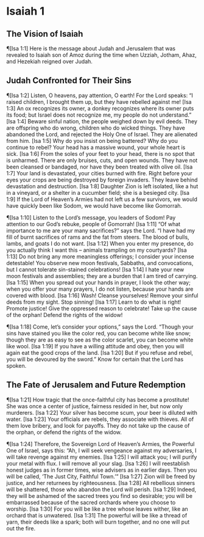 # Isaiah 1

## The Vision of Isaiah
¶[Isa 1:1] Here is the message about Judah and Jerusalem that was revealed to Isaiah son of Amoz during the time when Uzziah, Jotham, Ahaz, and Hezekiah reigned over Judah.

## Judah Confronted for Their Sins
¶[Isa 1:2] Listen, O heavens, pay attention, O earth! For the Lord speaks: “I raised children, I brought them up, but they have rebelled against me!
[Isa 1:3] An ox recognizes its owner, a donkey recognizes where its owner puts its food; but Israel does not recognize me, my people do not understand.”
[Isa 1:4] Beware sinful nation, the people weighed down by evil deeds. They are offspring who do wrong, children who do wicked things. They have abandoned the Lord, and rejected the Holy One of Israel. They are alienated from him.
[Isa 1:5] Why do you insist on being battered? Why do you continue to rebel? Your head has a massive wound, your whole heart is sick.
[Isa 1:6] From the soles of your feet to your head, there is no spot that is unharmed. There are only bruises, cuts, and open wounds. They have not been cleansed or bandaged, nor have they been treated with olive oil.
[Isa 1:7] Your land is devastated, your cities burned with fire. Right before your eyes your crops are being destroyed by foreign invaders. They leave behind devastation and destruction.
[Isa 1:8] Daughter Zion is left isolated, like a hut in a vineyard, or a shelter in a cucumber field; she is a besieged city.
[Isa 1:9] If the Lord of Heaven’s Armies had not left us a few survivors, we would have quickly been like Sodom, we would have become like Gomorrah.

¶[Isa 1:10] Listen to the Lord’s message, you leaders of Sodom! Pay attention to our God’s rebuke, people of Gomorrah!
[Isa 1:11] “Of what importance to me are your many sacrifices?” says the Lord. “I have had my fill of burnt sacrifices of rams and the fat from steers. The blood of bulls, lambs, and goats I do not want.
[Isa 1:12] When you enter my presence, do you actually think I want this – animals trampling on my courtyards?
[Isa 1:13] Do not bring any more meaningless offerings; I consider your incense detestable! You observe new moon festivals, Sabbaths, and convocations, but I cannot tolerate sin-stained celebrations!
[Isa 1:14] I hate your new moon festivals and assemblies; they are a burden that I am tired of carrying.
[Isa 1:15] When you spread out your hands in prayer, I look the other way; when you offer your many prayers, I do not listen, because your hands are covered with blood.
[Isa 1:16] Wash! Cleanse yourselves! Remove your sinful deeds from my sight. Stop sinning!
[Isa 1:17] Learn to do what is right! Promote justice! Give the oppressed reason to celebrate! Take up the cause of the orphan! Defend the rights of the widow!

¶[Isa 1:18] Come, let’s consider your options,” says the Lord. “Though your sins have stained you like the color red, you can become white like snow; though they are as easy to see as the color scarlet, you can become white like wool.
[Isa 1:19] If you have a willing attitude and obey, then you will again eat the good crops of the land.
[Isa 1:20] But if you refuse and rebel, you will be devoured by the sword.” Know for certain that the Lord has spoken.

## The Fate of Jerusalem and Future Redemption
¶[Isa 1:21] How tragic that the once-faithful city has become a prostitute! She was once a center of justice, fairness resided in her, but now only murderers.
[Isa 1:22] Your silver has become scum, your beer is diluted with water.
[Isa 1:23] Your officials are rebels, they associate with thieves. All of them love bribery, and look for payoffs. They do not take up the cause of the orphan, or defend the rights of the widow.

¶[Isa 1:24] Therefore, the Sovereign Lord of Heaven’s Armies, the Powerful One of Israel, says this: “Ah, I will seek vengeance against my adversaries, I will take revenge against my enemies.
[Isa 1:25] I will attack you; I will purify your metal with flux. I will remove all your slag.
[Isa 1:26] I will reestablish honest judges as in former times, wise advisers as in earlier days. Then you will be called, ‘The Just City, Faithful Town.’”
[Isa 1:27] Zion will be freed by justice, and her returnees by righteousness.
[Isa 1:28] All rebellious sinners will be shattered, those who abandon the Lord will perish.
[Isa 1:29] Indeed, they will be ashamed of the sacred trees you find so desirable; you will be embarrassed because of the sacred orchards where you choose to worship.
[Isa 1:30] For you will be like a tree whose leaves wither, like an orchard that is unwatered.
[Isa 1:31] The powerful will be like a thread of yarn, their deeds like a spark; both will burn together, and no one will put out the fire.
